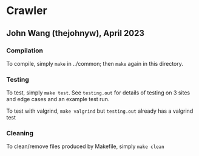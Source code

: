 # Crawler
## John Wang (thejohnyw), April 2023

### Compilation

To compile, simply `make` in ../common; then `make` again in this directory.

### Testing

To test, simply `make test`.
See `testing.out` for details of testing on 3 sites and edge cases and an example test run.

To test with valgrind, `make valgrind` but `testing.out` already has a valgrind test

### Cleaning

To clean/remove files produced by Makefile, simply `make clean`
